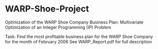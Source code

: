 # WARP-Shoe-Project
Optimization of the WARP Shoe Company Business Plan:
Multivariate Optimization of an Integer Programming (IP) Problem

Task: Find the most profitable business plan for the WARP Shoe Company for the month of February 2006
See WARP_Report.pdf for full description 
